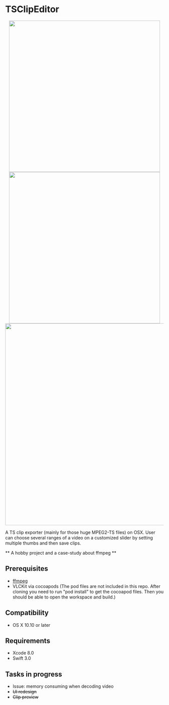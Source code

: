 # TSClipEditor
<p align="center">
  <img src="https://github.com/shion0111/TSClipEditor/blob/master/screen/v1.jpg" width="480"/>
  <img src="https://github.com/shion0111/TSClipEditor/blob/master/screen/v2.jpg" width="480"/>
  <img src="https://github.com/shion0111/TSClipEditor/blob/master/screen/v3.jpg" width="640"/>
</p>

A TS clip exporter (mainly for those huge MPEG2-TS files) on OSX. User can choose several ranges of a video on a customized slider by setting multiple thumbs and then save clips.

** A hobby project and a case-study about ffmpeg **

## Prerequisites
- [ffmpeg](https://github.com/FFmpeg)
- VLCKit via cocoapods (The pod files are not included in this repo. After cloning you need to run "pod install" to get the cocoapod files. Then you should be able to open the workspace and build.)

## Compatibility
- OS X 10.10 or later

## Requirements
- Xcode 8.0
- Swift 3.0

## Tasks in progress
- Issue: memory consuming when decoding video
- ~~UI redesign~~ 
- ~~Clip preview~~



